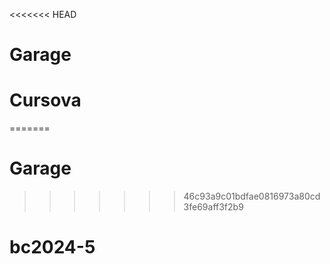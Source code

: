 <<<<<<< HEAD
# Garage
# Cursova
=======
# Garage
>>>>>>> 46c93a9c01bdfae0816973a80cd3fe69aff3f2b9
# bc2024-5

